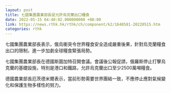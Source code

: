 ```yaml
---
layout: post
title: 七國集團農業部長促允許烏克蘭出口糧食
date: 2022-05-15 04:40:02.000000000 +08:00
link: https://news.rthk.hk/rthk/ch/component/k2/1648581-20220515.htm
categories: rthk
---
```


七國集團農業部長表示，俄烏衝突令世界糧食安全造成嚴重後果，針對烏克蘭糧食出口的限制，進一步加劇全球糧食緊張局勢。

七國集團農業部長在德國斯圖加特召開會議。會議後公報促請，俄羅斯停止打擊烏克蘭的基礎設施，特別是港口和鐵路，允許烏克蘭出口至少2500萬噸糧食。

德國農業部長厄茨德米爾表示，當前形勢需要世界團結一致，不應停止應對氣候變化和保護生物多樣性的努力。
